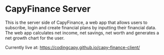 # CapyFinance Server

This is the server side of CapyFinance, a web app that allows users to subscribe, login and create financial plans by inputting their financial data. The web app calculates net income, net savings, net worth and generates a net growth chart for the user.

Currently live  at: https://codingcapy.github.io/capy-finance-client/
